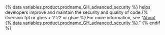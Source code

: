 {% data variables.product.prodname_GH_advanced_security %} helps developers improve and maintain the security and quality of code.{% ifversion fpt or ghes > 2.22 or ghae %} For more information, see "[About {% data variables.product.prodname_GH_advanced_security %}](/github/getting-started-with-github/about-github-advanced-security)."
{% endif %}

